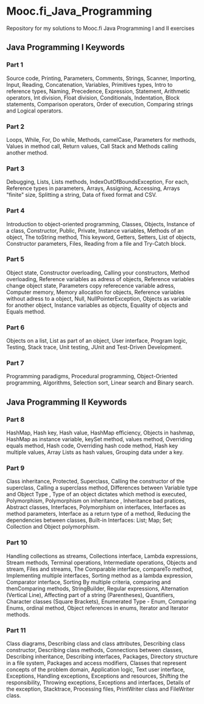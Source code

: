 # Mooc.fi_Java_Programming
Repository for my solutions to Mooc.fi Java Programming I and II exercises 
## Java Programming I Keywords
### Part 1
Source code, Printing, Parameters, Comments, Strings, Scanner, Importing, Input, Reading, Concatenation, Variables, Primitives types, Intro to reference types, Naming, Precedence, Expression, Statement, Arithmetic operators, Int division, Float division, Conditionals, Indentation, Block statements, Comparison operators, Order of execution, Comparing strings and Logical operators.

### Part 2
Loops, While, For, Do while, Methods, camelCase, Parameters for methods, Values in method call, Return values, Call Stack and Methods calling another method.

### Part 3
Debugging, Lists, Lists methods, IndexOutOfBoundsException, For each, Reference types in parameters, Arrays, Assigning, Accessing, Arrays "finite" size, Splitting a string, Data of fixed format and CSV.

### Part 4
Introduction to object-oriented programming, Classes, Objects, Instance of a class, Constructor, Public, Private, Instance variables, Methods of an object, The toString method, This keyword, Getters, Setters, List of objects, Constructor parameters,
Files, Reading from a file and Try-Catch block.

### Part 5
Object state, Constructor overloading, Calling your constructors, Method overloading, Reference variables as adress of objects, Reference variables change object state, Parameters copy referecence variable adress, Computer memory, Memory allocation for objects, Reference variables without adress to a object, Null, NullPointerException, Objects as variable for another object, Instance variables as objects, Equality of objects and Equals method.

### Part 6
Objects on a list, List as part of an object, User interface, Program logic, Testing, Stack trace, Unit testing, JUnit and Test-Driven Development. 

### Part 7
Programming paradigms, Procedural programming, Object-Oriented programming, Algorithms, Selection sort, Linear search and Binary search.  

## Java Programming II Keywords
### Part 8
HashMap, Hash key, Hash value, HashMap efficiency, Objects in hashmap, HashMap as instance variable, keySet method, values method, Overriding equals method, Hash code, Overriding hash code method, Hash key multiple values, Array Lists as hash values, Grouping data under a key.

### Part 9
Class inheritance, Protected, Superclass, Calling the constructor of the superclass, Calling a superclass method, Differences between Variable type and Object Type , Type of an object dictates which method is executed, Polymorphism, Polymorphism on inheritance , Inheritance bad pratices, Abstract classes, Interfaces, Polymorphism on interfaces, Interfaces as method parameters, Interface as a return type of a method, Reducing the dependencies between classes, Built-in Interfaces: List; Map; Set; Collection and Object polymorphism.

### Part 10
Handling collections as streams, Collections interface, Lambda expressions, Stream methods, Terminal operations, Intermediate operations, Objects and stream, Files and streams, The Comparable interface, compareTo method, Implementing multiple interfaces, Sorting method as a lambda expression, Comparator interface, Sorting By multiple criteria, comparing and thenComparing methods, StringBuilder, Regular expressions, Alternation (Vertical Line), Affecting part of a string (Parentheses), Quantifiers, Character classes (Square Brackets), Enumerated Type - Enum, Comparing Enums, ordinal method, Object references in enums, Iterator and Iterator methods.

### Part 11
Class diagrams, Describing class and class attributes, Describing class constructor, Describing class methods, Connections between classes, Describing inheritance, Describing interfaces, Packages, Directory structure in a file system, Packages and access modifiers, Classes that represent concepts of the problem domain, Application logic, Text user interface, Exceptions, Handling exceptions, Exceptions and resources, Shifting the responsibility, Throwing exceptions, Exceptions and interfaces, Details of the exception, Stacktrace, Processing files, PrintWriter class and FileWriter class. 
